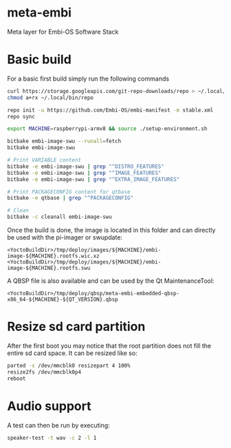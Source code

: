 # meta-embi
Meta layer for Embi-OS Software Stack

# Basic build
For a basic first build simply run the following commands
```bash
curl https://storage.googleapis.com/git-repo-downloads/repo > ~/.local/bin/repo
chmod a+rx ~/.local/bin/repo

repo init -u https://github.com/Embi-OS/embi-manifest -m stable.xml
repo sync

export MACHINE=raspberrypi-armv8 && source ./setup-environment.sh

bitbake embi-image-swu --runall=fetch
bitbake embi-image-swu

# Print VARIABLE content
bitbake -e embi-image-swu | grep "^DISTRO_FEATURES"
bitbake -e embi-image-swu | grep "^IMAGE_FEATURES"
bitbake -e embi-image-swu | grep "^EXTRA_IMAGE_FEATURES"

# Print PACKAGECONFIG content for qtbase
bitbake -e qtbase | grep "^PACKAGECONFIG"

# Clean
bitbake -c cleanall embi-image-swu
```
Once the build is done, the image is located in this folder and can directly be used with the pi-imager or swupdate:
```filenames
<YoctoBuildDir>/tmp/deploy/images/${MACHINE}/embi-image-${MACHINE}.rootfs.wic.xz
<YoctoBuildDir>/tmp/deploy/images/${MACHINE}/embi-image-${MACHINE}.rootfs.swu
```

A QBSP file is also available and can be used by the Qt MaintenanceTool:
```filenames
<YoctoBuildDir>/tmp/deploy/qbsp/meta-embi-embedded-qbsp-x86_64-${MACHINE}-${QT_VERSION}.qbsp
```

# Resize sd card partition
After the first boot you may notice that the root partition does not fill the entire sd card space. It can be resized like so:
```bash
parted -s /dev/mmcblk0 resizepart 4 100%
resize2fs /dev/mmcblk0p4
reboot
```

# Audio support
A test can then be run by executing:
```bash
speaker-test -t wav -c 2 -l 1
```
